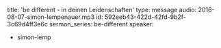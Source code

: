 title: 'be different - in deinen Leidenschaften'
type: message
audio: 2016-08-07-simon-lempenauer.mp3
id: 592eeb43-422d-42fd-9b2f-3c69d4ff3e6c
sermon_series: be-different
speaker:
  - simon-lemp

